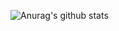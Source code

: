 ![Anurag's github stats](https://github-readme-stats.vercel.app/api?username=dav1ddotxyz&show_icons=true&theme=radical)
